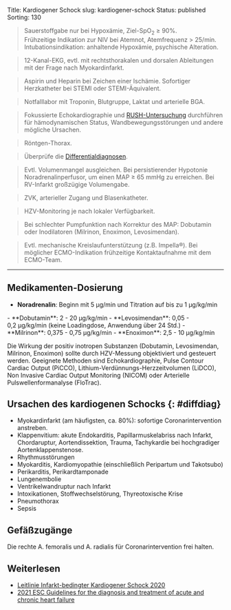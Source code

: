 Title: Kardiogener Schock
slug: kardiogener-schock
Status: published
Sorting: 130

> Sauerstoffgabe nur bei Hypoxämie, Ziel-SpO<sub>2</sub> ≥&nbsp;90%.<br>
> Frühzeitige Indikation zur NIV bei Atemnot, Atemfrequenz >&nbsp;25/min.<br>
> Intubationsindikation: anhaltende Hypoxämie, psychische Alteration.

> 12-Kanal-EKG, evtl. mit rechtsthorakalen und dorsalen Ableitungen mit der Frage nach Myokardinfarkt.

> Aspirin und Heparin bei Zeichen einer Ischämie. Sofortiger Herzkatheter bei STEMI oder STEMI-Äquivalent.

> Notfalllabor mit Troponin, Blutgruppe, Laktat und arterielle BGA.

> Fokussierte Echokardiographie und [RUSH-Untersuchung]({filename}Hypotonie.md#RUSH) durchführen für hämodynamischen Status, Wandbewegungsstörungen und andere mögliche Ursachen.

> Röntgen-Thorax.

> Überprüfe die [Differentialdiagnosen](#diffdiag).

> Evtl. Volumenmangel ausgleichen. Bei persistierender Hypotonie Noradrenalinperfusor, um einen MAP ≥ 65&nbsp;mmHg zu erreichen. Bei RV-Infarkt großzügige Volumengabe.

> ZVK, arterieller Zugang und Blasenkatheter.

> HZV-Monitoring je nach lokaler Verfügbarkeit.

> Bei schlechter Pumpfunktion nach Korrektur des MAP: Dobutamin oder Inodilatoren (Milrinon, Enoximon, Levosimendan).

> Evtl. mechanische Kreislaufunterstützung (z.B. Impella&reg;).
> Bei möglicher ECMO-Indikation frühzeitige Kontaktaufnahme mit dem ECMO-Team.

------------------------------------------------------------

## Medikamenten-Dosierung

- **Noradrenalin**: Beginn mit 5&nbsp;µg/min und Titration auf bis zu <a class="doselink"
    data-substanz="Noradrenalin"
    data-dosierung="1">
    1&nbsp;µg/kg/min
</a>
- **Dobutamin**: <a class="doselink"
    data-substanz="Dobutamin"
    data-dosierung="2" data-dosierung2="20">
    2 - 20&nbsp;µg/kg/min
</a>
- **Levosimendan**: <a class="doselink"
    data-substanz="Levosimendan"
    data-dosierung="0.05" data-dosierung2="0.2">
    0,05 - 0,2&nbsp;µg/kg/min
</a> (keine Loadingdose, Anwendung über 24&nbsp;Std.)
- **Milrinon**: <a class="doselink"
    data-substanz="Milrinon"
    data-dosierung="0.375" data-dosierung2="0.75">
    0,375 - 0,75&nbsp;µg/kg/min
</a>
- **Enoximon**: <a class="doselink"
    data-substanz="Enoximon"
    data-dosierung="2.5" data-dosierung2="10">
    2,5 - 10&nbsp;µg/kg/min
</a>

Die Wirkung der positiv inotropen Substanzen (Dobutamin, Levosimendan, Milrinon, Enoximon) sollte durch HZV-Messung objektiviert und gesteuert werden. Geeignete Methoden sind Echokardiographie, Pulse Contour Cardiac Output (PiCCO), Lithium-Verdünnungs-Herzzeitvolumen (LiDCO), Non Invasive Cardiac Output Monitoring (NICOM) oder Arterielle Pulswellenformanalyse (FloTrac).

## Ursachen des kardiogenen Schocks {: #diffdiag}

- Myokardinfarkt (am häufigsten, ca. 80%): sofortige Coronarintervention anstreben.
- Klappenvitium: akute Endokarditis, Papillarmuskelabriss nach Infarkt, Chordaruptur, Aortendissektion, Trauma, Tachykardie bei hochgradiger Aortenklappenstenose.
- Rhythmusstörungen
- Myokarditis, Kardiomyopathie (einschließlich Peripartum und Takotsubo)
- Perikarditis, Perikardtamponade
- Lungenembolie
- Ventrikelwandruptur nach Infarkt
- Intoxikationen, Stoffwechselstörung, Thyreotoxische Krise
- Pneumothorax
- Sepsis

## Gefäßzugänge

Die rechte A. femoralis und A. radialis für Coronarintervention frei halten.

## Weiterlesen

- [Leitlinie Infarkt-bedingter Kardiogener Schock 2020](https://leitlinien.dgk.org/2020/s3-leitlinie-infarkt-bedingter-kardiogener-schock-diagnose-monitoring-und-therapie/)
- [2021 ESC Guidelines for the diagnosis and treatment of acute and chronic heart failure](https://www.escardio.org/Guidelines/Clinical-Practice-Guidelines/Acute-and-Chronic-Heart-Failure)
